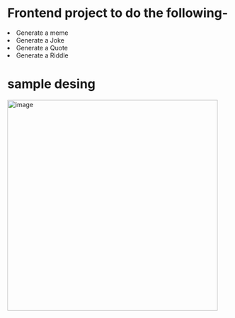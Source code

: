 # Frontend project to do the following-
<li>Generate a meme</li>
<li>Generate a Joke</li>
<li>Generate a Quote</li>
<li>Generate a Riddle</li>

# sample desing
<img width="475" alt="image" src="https://github.com/sarishalekhi20/MemeGenerator/assets/121943591/92a59270-5d7f-4cf2-9a81-2afd058a30ae">

